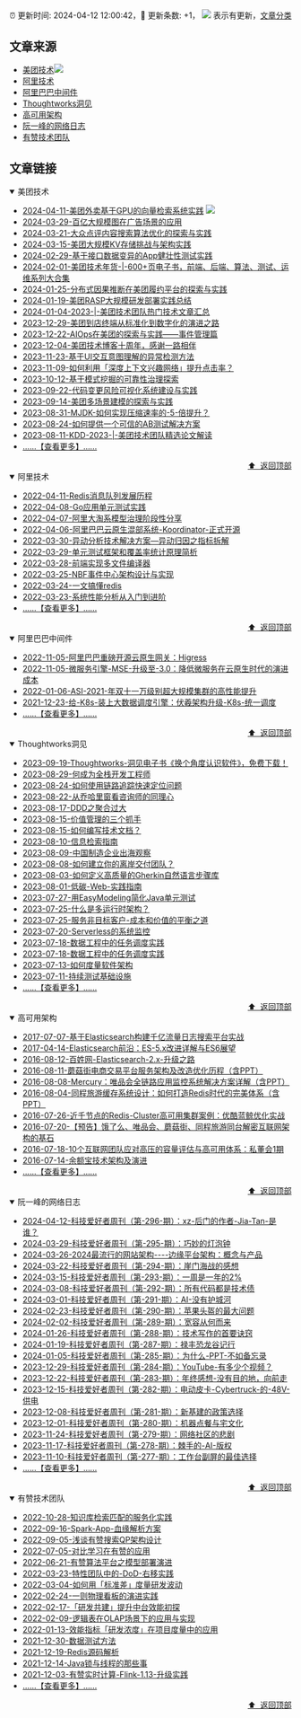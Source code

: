 ##

:alarm_clock: 更新时间: 2024-04-12 12:00:42，:rocket: 更新条数: +1， ![](/assets/dot.png) 表示有更新，[文章分类](/TAGS.md)

## 文章来源

- [美团技术](#美团技术)![](/assets/dot.png)   
- [阿里技术](#阿里技术)  
- [阿里巴巴中间件](#阿里巴巴中间件)  
- [Thoughtworks洞见](#thoughtworks洞见)  
- [高可用架构](#高可用架构)  
- [阮一峰的网络日志](#阮一峰的网络日志)  
- [有赞技术团队](#有赞技术团队)  

## 文章链接

<details open>
<summary id="美团技术">
 美团技术
</summary>


- [2024-04-11-美团外卖基于GPU的向量检索系统实践](https://tech.meituan.com/2024/04/11/gpu-vector-retrieval-system-practice.html) ![](/assets/new.png)  
- [2024-03-29-百亿大规模图在广告场景的应用](https://tech.meituan.com/2024/03/29/large-scale-graph-application.html)  
- [2024-03-21-大众点评内容搜索算法优化的探索与实践](https://tech.meituan.com/2024/03/21/content-search-algorithm-optimization.html)  
- [2024-03-15-美团大规模KV存储挑战与架构实践](https://tech.meituan.com/2024/03/15/kv-squirrel-cellar.html)  
- [2024-02-29-基于接口数据变异的App健壮性测试实践](https://tech.meituan.com/2024/02/29/meituan-robustness-practice.html)  
- [2024-02-01-美团技术年货-|-600+页电子书，前端、后端、算法、测试、运维系列大合集](https://tech.meituan.com/2024/02/01/2023-spring-festival-present.html)  
- [2024-01-25-分布式因果推断在美团履约平台的探索与实践](https://tech.meituan.com/2024/01/25/identify-causal-effect.html)  
- [2024-01-19-美团RASP大规模研发部署实践总结](https://tech.meituan.com/2024/01/19/runtime-application-self-protection-practice-in-meituan.html)  
- [2024-01-04-2023-|-美团技术团队热门技术文章汇总](https://tech.meituan.com/2024/01/04/tech-meituan-summary-2023.html)  
- [2023-12-29-美团到店终端从标准化到数字化的演进之路](https://tech.meituan.com/2023/12/29/the-evolution-of-terminals-from-standardization-to-digitalization.html)  
- [2023-12-22-AIOps在美团的探索与实践——事件管理篇](https://tech.meituan.com/2023/12/22/aiops-based-incident-management.html)  
- [2023-12-04-美团技术博客十周年，感谢一路相伴](https://tech.meituan.com/2023/12/04/ten-years-of-meituan-technology-blog.html)  
- [2023-11-23-基于UI交互意图理解的异常检测方法](https://tech.meituan.com/2023/11/23/the-intent-of-ui-interaction-understanding.html)  
- [2023-11-09-如何利用「深度上下文兴趣网络」提升点击率？](https://tech.meituan.com/2023/11/09/how-to-model-context-information-in-deep-interest-network.html)  
- [2023-10-12-基于模式挖掘的可靠性治理探索](https://tech.meituan.com/2023/10/12/exploration-of-reliability-governance-based-on-pattern-mining.html)  
- [2023-09-22-代码变更风险可视化系统建设与实践](https://tech.meituan.com/2023/09/22/construction-and-practice-of-code-change-risk-visualization-system.html)  
- [2023-09-14-美团多场景建模的探索与实践](https://tech.meituan.com/2023/09/14/demand-side-platform.html)  
- [2023-08-31-MJDK-如何实现压缩速率的-5-倍提升？](https://tech.meituan.com/2023/08/31/meituan-mjdk-mzlib.html)  
- [2023-08-24-如何提供一个可信的AB测试解决方案](https://tech.meituan.com/2023/08/24/ab-test-practice-in-meituan.html)  
- [2023-08-11-KDD-2023-|-美团技术团队精选论文解读](https://tech.meituan.com/2023/08/11/meituan-kdd-2023.html)  
- [......【查看更多】......](/details/美团技术.md)

<div align="right"><a href="#文章来源">⬆ &nbsp;返回顶部</a></div>
</details>

<details open>
<summary id="阿里技术">
 阿里技术
</summary>


- [2022-04-11-Redis消息队列发展历程](https://posts.careerengine.us/p/625396243cfd29052d15b9f9)  
- [2022-04-08-Go应用单元测试实践](https://posts.careerengine.us/p/624f7c435c688a05c9f64ac6)  
- [2022-04-07-阿里大淘系模型治理阶段性分享](https://posts.careerengine.us/p/624e2ac3e6056e59e4a580fd)  
- [2022-04-06-阿里巴巴云原生混部系统-Koordinator-正式开源](https://posts.careerengine.us/p/624cd960b4976c3327bfc0bf)  
- [2022-03-30-异动分析技术解决方案—异动归因之指标拆解](https://posts.careerengine.us/p/6243d325b5b9357dbe18fc49)  
- [2022-03-29-单元测试框架和覆盖率统计原理简析](https://posts.careerengine.us/p/62426d41527d476c8564ca52)  
- [2022-03-28-前端实现多文件编译器](https://posts.careerengine.us/p/62411774723e403aa317b06f)  
- [2022-03-25-NBF事件中心架构设计与实现](https://posts.careerengine.us/p/623d270d2c3acb500bdfa003)  
- [2022-03-24-一文搞懂redis](https://posts.careerengine.us/p/623bb5b02562ae550820eaae)  
- [2022-03-23-系统性能分析从入门到进阶](https://posts.careerengine.us/p/623a64b7a198cf324b7a7ac6)  
- [......【查看更多】......](/details/阿里技术.md)

<div align="right"><a href="#文章来源">⬆ &nbsp;返回顶部</a></div>
</details>

<details open>
<summary id="阿里巴巴中间件">
 阿里巴巴中间件
</summary>


- [2022-11-05-阿里巴巴重磅开源云原生网关：Higress](https://posts.careerengine.us/p/63ba4d7994a6f5671b83610e)  
- [2022-11-05-微服务引擎-MSE-升级至-3.0：降低微服务在云原生时代的演进成本](https://posts.careerengine.us/p/63ba4d7994a6f5671b8360fe)  
- [2022-01-06-ASI-2021-年双十一万级别超大规模集群的高性能提升](https://posts.careerengine.us/p/61ea46d18dd6944618d7a32c)  
- [2021-12-23-给-K8s-装上大数据调度引擎：伏羲架构升级-K8s-统一调度](https://posts.careerengine.us/p/61ea46d28dd6944618d7a33b)  
- [......【查看更多】......](/details/阿里巴巴中间件.md)

<div align="right"><a href="#文章来源">⬆ &nbsp;返回顶部</a></div>
</details>

<details open>
<summary id="thoughtworks洞见">
 Thoughtworks洞见
</summary>


- [2023-09-19-Thoughtworks-洞见电子书《换个角度认识软件》，免费下载！](https://insights.thoughtworks.cn/understand-software-from-another-angle/)  
- [2023-08-29-何成为全栈开发工程师](https://insights.thoughtworks.cn/how-to-full-stack-developer/)  
- [2023-08-24-如何使用链路追踪快速定位问题](https://insights.thoughtworks.cn/how-to-use-tracking-analysis/)  
- [2023-08-22-从乔哈里窗看咨询师的同理心](https://insights.thoughtworks.cn/empathy-for-consultant/)  
- [2023-08-17-DDD之聚合过大](https://insights.thoughtworks.cn/domain-driven-design-oversized-aggregation/)  
- [2023-08-15-价值管理的三个抓手](https://insights.thoughtworks.cn/value-management-3-pillars/)  
- [2023-08-15-如何编写技术文档？](https://insights.thoughtworks.cn/how-to-write-technical-documentation/)  
- [2023-08-10-信息检索指南](https://insights.thoughtworks.cn/how-to-research-web/)  
- [2023-08-09-中国制造企业出海观察](https://insights.thoughtworks.cn/transnational-enterprises-in-manufacturing-industry/)  
- [2023-08-08-如何建立你的离岸交付团队？](https://insights.thoughtworks.cn/how-to-build-offshore-delivery-team/)  
- [2023-08-03-如何定义高质量的Gherkin自然语言步骤库](https://insights.thoughtworks.cn/how-to-define-gherkin-natural-language-step-library-2/)  
- [2023-08-01-低碳-Web-实践指南](https://insights.thoughtworks.cn/green-web-low-carbon-web-practice-guide/)  
- [2023-07-27-用EasyModeling简化Java单元测试](https://insights.thoughtworks.cn/simplify-java-unit-test-data-preparation-with-easymodeling/)  
- [2023-07-25-什么是多运行时架构？](https://insights.thoughtworks.cn/what-is-a-multi-runtime-architecture/)  
- [2023-07-25-服务非目标客户-成本和价值的平衡之道](https://insights.thoughtworks.cn/cost-value/)  
- [2023-07-20-Serverless的系统监控](https://insights.thoughtworks.cn/serverless-system-monitoring/)  
- [2023-07-18-数据工程中的任务调度实践](https://insights.thoughtworks.cn/task-scheduling-practice-in-data-engineering/)  
- [2023-07-18-数据工程中的任务调度实践](https://insights.thoughtworks.cn/%e6%95%b0%e6%8d%ae%e5%b7%a5%e7%a8%8b%e4%b8%ad%e7%9a%84%e4%bb%bb%e5%8a%a1%e8%b0%83%e5%ba%a6%e5%ae%9e%e8%b7%b5/)  
- [2023-07-13-如何度量软件架构](https://insights.thoughtworks.cn/how-to-measure-software-architecture/)  
- [2023-07-11-持续测试基础设施](https://insights.thoughtworks.cn/how-to-continuous-testing-infrastructure/)  
- [......【查看更多】......](/details/Thoughtworks洞见.md)

<div align="right"><a href="#文章来源">⬆ &nbsp;返回顶部</a></div>
</details>

<details open>
<summary id="高可用架构">
 高可用架构
</summary>


- [2017-07-07-基于Elasticsearch构建千亿流量日志搜索平台实战](https://posts.careerengine.us/p/5cb796f947792e2cd2460d99)  
- [2017-04-14-Elasticsearch前沿：ES-5.x改进详解与ES6展望](https://posts.careerengine.us/p/5cb797c12149b72dcb788d6e)  
- [2016-08-12-百姓网-Elasticsearch-2.x-升级之路](https://posts.careerengine.us/p/5cb797b52149b72dcb788d6c)  
- [2016-08-11-蘑菇街电商交易平台服务架构及改造优化历程（含PPT）](https://posts.careerengine.us/p/5c50addbab88e5587d4056d3)  
- [2016-08-08-Mercury：唯品会全链路应用监控系统解决方案详解（含PPT）](https://posts.careerengine.us/p/5c50ae002b049b59316d9dc2)  
- [2016-08-04-同程旅游缓存系统设计：如何打造Redis时代的完美体系（含PPT）](https://posts.careerengine.us/p/5c50adfb2b049b59316d9dbe)  
- [2016-07-26-近千节点的Redis-Cluster高可用集群案例：优酷蓝鲸优化实战](https://posts.careerengine.us/p/5c50aff15d87fa5be865a2b9)  
- [2016-07-20-【预告】饿了么、唯品会、蘑菇街、同程旅游同台解密互联网架构的基石](https://posts.careerengine.us/p/5c50b0142359085cf0d6fce8)  
- [2016-07-18-10个互联网团队应对高压的容量评估与高可用体系：私董会1期](https://posts.careerengine.us/p/5c50aded2b049b59316d9db3)  
- [2016-07-14-余额宝技术架构及演进](https://posts.careerengine.us/p/5c50be46628621750089ede5)  
- [......【查看更多】......](/details/高可用架构.md)

<div align="right"><a href="#文章来源">⬆ &nbsp;返回顶部</a></div>
</details>

<details open>
<summary id="阮一峰的网络日志">
 阮一峰的网络日志
</summary>


- [2024-04-12-科技爱好者周刊（第-296-期）：xz-后门的作者-Jia-Tan-是谁？](http://www.ruanyifeng.com/blog/2024/04/weekly-issue-296.html)  
- [2024-03-29-科技爱好者周刊（第-295-期）：巧妙的灯泡钟](http://www.ruanyifeng.com/blog/2024/03/weekly-issue-295.html)  
- [2024-03-26-2024最流行的网站架构----边缘平台架构：概念与产品](http://www.ruanyifeng.com/blog/2024/03/edge-platform.html)  
- [2024-03-22-科技爱好者周刊（第-294-期）：崖门海战的感想](http://www.ruanyifeng.com/blog/2024/03/weekly-issue-294.html)  
- [2024-03-15-科技爱好者周刊（第-293-期）：一周是一年的2%](http://www.ruanyifeng.com/blog/2024/03/weekly-issue-293.html)  
- [2024-03-08-科技爱好者周刊（第-292-期）：所有代码都是技术债](http://www.ruanyifeng.com/blog/2024/03/weekly-issue-292.html)  
- [2024-03-01-科技爱好者周刊（第-291-期）：AI-没有护城河](http://www.ruanyifeng.com/blog/2024/03/weekly-issue-291.html)  
- [2024-02-23-科技爱好者周刊（第-290-期）：苹果头盔的最大问题](http://www.ruanyifeng.com/blog/2024/02/weekly-issue-290.html)  
- [2024-02-02-科技爱好者周刊（第-289-期）：宽容从何而来](http://www.ruanyifeng.com/blog/2024/02/weekly-issue-289.html)  
- [2024-01-26-科技爱好者周刊（第-288-期）：技术写作的首要诀窍](http://www.ruanyifeng.com/blog/2024/01/weekly-issue-288.html)  
- [2024-01-19-科技爱好者周刊（第-287-期）：禄丰恐龙谷记行](http://www.ruanyifeng.com/blog/2024/01/weekly-issue-287.html)  
- [2024-01-05-科技爱好者周刊（第-285-期）：为什么-PPT-不如备忘录](http://www.ruanyifeng.com/blog/2024/01/weekly-issue-285.html)  
- [2023-12-29-科技爱好者周刊（第-284-期）：YouTube-有多少个视频？](http://www.ruanyifeng.com/blog/2023/12/weekly-issue-284.html)  
- [2023-12-22-科技爱好者周刊（第-283-期）：年终感想-没有目的地，向前走](http://www.ruanyifeng.com/blog/2023/12/weekly-issue-283.html)  
- [2023-12-15-科技爱好者周刊（第-282-期）：电动皮卡-Cybertruck-的-48V-供电](http://www.ruanyifeng.com/blog/2023/12/weekly-issue-282.html)  
- [2023-12-08-科技爱好者周刊（第-281-期）：新基建的政策选择](http://www.ruanyifeng.com/blog/2023/12/weekly-issue-281.html)  
- [2023-12-01-科技爱好者周刊（第-280-期）：机器点餐与宅文化](http://www.ruanyifeng.com/blog/2023/12/weekly-issue-280.html)  
- [2023-11-24-科技爱好者周刊（第-279-期）：网络社区的悲剧](http://www.ruanyifeng.com/blog/2023/11/weekly-issue-279.html)  
- [2023-11-17-科技爱好者周刊（第-278-期）：棘手的-AI-版权](http://www.ruanyifeng.com/blog/2023/11/weekly-issue-278.html)  
- [2023-11-10-科技爱好者周刊（第-277-期）：工作台副屏的最佳选择](http://www.ruanyifeng.com/blog/2023/11/weekly-issue-277.html)  
- [......【查看更多】......](/details/阮一峰的网络日志.md)

<div align="right"><a href="#文章来源">⬆ &nbsp;返回顶部</a></div>
</details>

<details open>
<summary id="有赞技术团队">
 有赞技术团队
</summary>


- [2022-10-28-知识库检索匹配的服务化实践](https://tech.youzan.com/xiang-liang-hua-wen-ben-pi-pei-jian-suo-de-fu-wu-hua-shi-jian/)  
- [2022-09-16-Spark-App-血缘解析方案](https://tech.youzan.com/spark-app-xie-yuan-jie-xi-fang-an/)  
- [2022-09-05-浅谈有赞搜索QP架构设计](https://tech.youzan.com/11/)  
- [2022-07-05-对比学习在有赞的应用](https://tech.youzan.com/dui-bi-xue-xi-zai-you-zan-d/)  
- [2022-06-21-有赞算法平台之模型部署演进](https://tech.youzan.com/you-zan-suan-fa-ping-tai-zhi-mo-xing-bu-shu-yan-jin/)  
- [2022-03-23-特性团队中的-DoD-右移实践](https://tech.youzan.com/dod-practise/)  
- [2022-03-04-如何用「标准差」度量研发波动](https://tech.youzan.com/metric-standard-deviation/)  
- [2022-02-24-一则物理看板的演进实践](https://tech.youzan.com/evolution-of-real-kanban/)  
- [2022-02-17-「研发共建」提升中台效能初探](https://tech.youzan.com/open-source-mode-from-middle-platform/)  
- [2022-02-09-逻辑表在OLAP场景下的应用与实现](https://tech.youzan.com/luo-ji-biao-zai-olapchang-jing-xia-de-ying-yong-yu-shi-xian/)  
- [2022-01-13-效能指标「研发浓度」在项目度量中的应用](https://tech.youzan.com/development-density-index/)  
- [2021-12-30-数据测试方法](https://tech.youzan.com/shu-ju-ce-shi-fang-fa/)  
- [2021-12-19-Redis源码解析](https://tech.youzan.com/redisyuan-ma-jie-xi/)  
- [2021-12-14-Java锁与线程的那些事](https://tech.youzan.com/javasuo-yu-xian-cheng-de-na-xie-shi/)  
- [2021-12-03-有赞实时计算-Flink-1.13-升级实践](https://tech.youzan.com/flink_13/)  
- [......【查看更多】......](/details/有赞技术团队.md)

<div align="right"><a href="#文章来源">⬆ &nbsp;返回顶部</a></div>
</details>
